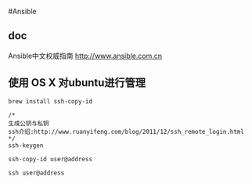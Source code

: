 #Ansible

## doc 
Ansible中文权威指南 http://www.ansible.com.cn

## 使用 OS X 对ubuntu进行管理

```
brew install ssh-copy-id

/*
生成公钥与私钥
ssh介绍:http://www.ruanyifeng.com/blog/2011/12/ssh_remote_login.html
*/
ssh-keygen

ssh-copy-id user@address

ssh user@address
```


